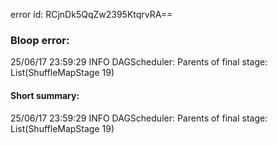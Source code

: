 error id: RCjnDk5QqZw2395KtqrvRA==
### Bloop error:

25/06/17 23:59:29 INFO DAGScheduler: Parents of final stage: List(ShuffleMapStage 19)
#### Short summary: 

25/06/17 23:59:29 INFO DAGScheduler: Parents of final stage: List(ShuffleMapStage 19)